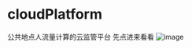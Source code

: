 # cloudPlatform
公共地点人流量计算的云监管平台 先点进来看看
![image](https://github.com/wxylll/cloudPlatform/edit/master/image/公共地点人流量计算的云监管平台.png)
